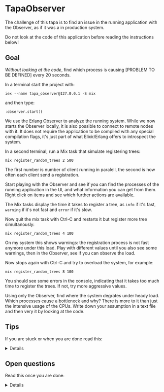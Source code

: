 # TapaObserver

The challenge of this tapa is to find an issue in the running application with
the Observer, as if it was a in production system.

Do not look at the code of this application before reading the instructions below!

## Goal

*Without looking at the code*, find which process is causing [PROBLEM TO BE DEFINED] every
20 seconds.

In a terminal start the project with:

```
iex --name tapa_observer@127.0.0.1 -S mix
```

and then type:

```
:observer.start()
```

We use the [Erlang
Observer](https://www.erlang.org/doc/apps/observer/observer_ug.html) to analyze
the running system. While we now starts the Observer locally, it is also
possible to connect to remote nodes with it. It does not require the application
to be compiled with any special compilation flags, it's just part of what
Elixir/Erlang offers to introspect the system.

In a second terminal, run a Mix task that simulate registering trees:

```
mix register_random_trees 2 500
```

The first number is number of client running in paralell, the second is how
often each client send a registration.

Start playing with the Observer and see if you can find the processes of the
running application in the UI, and what information you can get from them. Right
click on items and see which further actions are available.

The Mix tasks display the time it takes to register a tree, as `info` if it's fast,
`warning` if it's not fast and `error` if it's slow.

Now quit the mix task with Ctrl-C and restarts it but register more tree simultanously:

```
mix register_random_trees 4 100
```

On my system this shows warnings: the registration process is not fast anymore
under this load. Play with different values until you also see some warnings,
then in the Observer, see if you can observe the load.

Now stops again with Ctrl-C and try to overload the system, for example:


```
mix register_random_trees 8 100
```

You should see some errors in the console, indicating that it takes too much
time to register the trees. If not, try more aggressive values.

Using only the Observer, find where the system degrates under heady load. Which
processes cause a bottleneck and why? There is more to it than just the
intensive usage of the CPUs. Write down your assumption in a text file and then
very it by looking at the code.

## Tips

If you are stuck or when you are done read this:

<details>
In the `Processes` tab of the Observer, `reds` means `reductions` is an
indicator of the number of VM operations a process does. You can click on the
columns to sort the processes. If there is a bottleneck, it's probably because a
GenServer is taking too much time to process its messages, how does that show up
in the Observer?

Also: the scaffolding for this project was created with `mix new --sup tapa_observer`.
Do the same when you need to create an application project!

We do not cover Erlang ETS, the fast in-memory storage of Erlang, in this
tutorial, but you will find an example of it in the `Store` GenServer.

</details>

## Open questions

Read this once you are done:

<details>

Assuming we cannot fix the slow `store_to_the_blockchain` function, which cause
the `TreeRegistration` process to accumulate incoming messages, how
could we fix this problem in real life?

If we have enough CPU cores we could try to have multiple instances of the
GenServer on the same machine. This is made very easy since Elixir 1.14 with the
[PartitionSupervisor](https://hexdocs.pm/elixir/1.14.3/PartitionSupervisor.html).

If not we could also scale horizontally and have multiple instances of the
application running on different machines. Do you see other solutions? How do
you solve bottlenecks with the tech stack you are familiar with?

The advantage of Elixir here over another language using gRPC or HTTP for its
services is that by moving from a single-node deployment to a multi-node
deployment the code stays almost the same.

</details>
